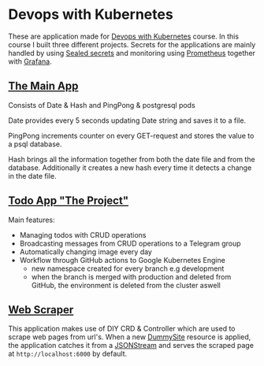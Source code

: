 # Devops with Kubernetes

These are application made for [Devops with Kubernetes](https://devopswithkubernetes.com) course. In this course I built three different projects. Secrets for the applications are mainly handled by using [Sealed secrets](https://github.com/bitnami-labs/sealed-secrets) and monitoring using [Prometheus](https://prometheus.io/) together with [Grafana](https://grafana.com/).

## [The Main App](main_app)

Consists of Date & Hash and PingPong & postgresql pods

Date provides every 5 seconds updating Date string and saves it to a file.

PingPong increments counter on every GET-request and stores the value to a psql database.

Hash brings all the information together from both the date file and from the database. Additionally it 
creates a new hash every time it detects a change in the date file.

## [Todo App "The Project"](/todo-app)

Main features:

- Managing todos with CRUD operations
- Broadcasting messages from CRUD operations to a Telegram group
- Automatically changing image every day
- Workflow through GitHub actions to Google Kubernetes Engine
  - new namespace created for every branch e.g development
  - when the branch is merged with production and deleted from GitHub, the environment is deleted from the cluster aswell

## [Web Scraper](/scraper)

This application makes use of DIY CRD & Controller which are used to scrape web pages from url's. When a new [DummySite](/scraper/manifests/DummySite.yaml) resource is applied, the application catches it from a [JSONStream](https://www.npmjs.com/package/JSONStream) and serves the scraped page at `http://localhost:6000` by default. 
